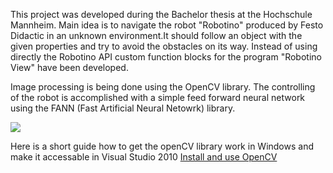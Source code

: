 This project was developed during the Bachelor thesis at the Hochschule Mannheim. 
Main idea is to navigate the robot "Robotino" produced by Festo Didactic in an 
unknown environment.It should follow an object with the given properties and try to 
avoid the obstacles on its way. Instead of using directly the Robotino API custom function 
blocks for the program "Robotino View" have been developed.

Image processing is being done using the OpenCV library. The controlling of the robot is
accomplished with a simple feed forward neural network using the FANN (Fast Artificial Neural Netowrk) library.

<img src = "http://www.ros.org/news/assets_c/2010/06/Robotino_Imagefoto-thumb-640x501-98.jpg">

Here is a short guide how to get the openCV library work in Windows and make it accessable in Visual Studio 2010
<a href="https://github.com/gjke/robotino/wiki/New-Function-Block-for-RobotinoView-2-with-openCV">Install and use OpenCV</a>
